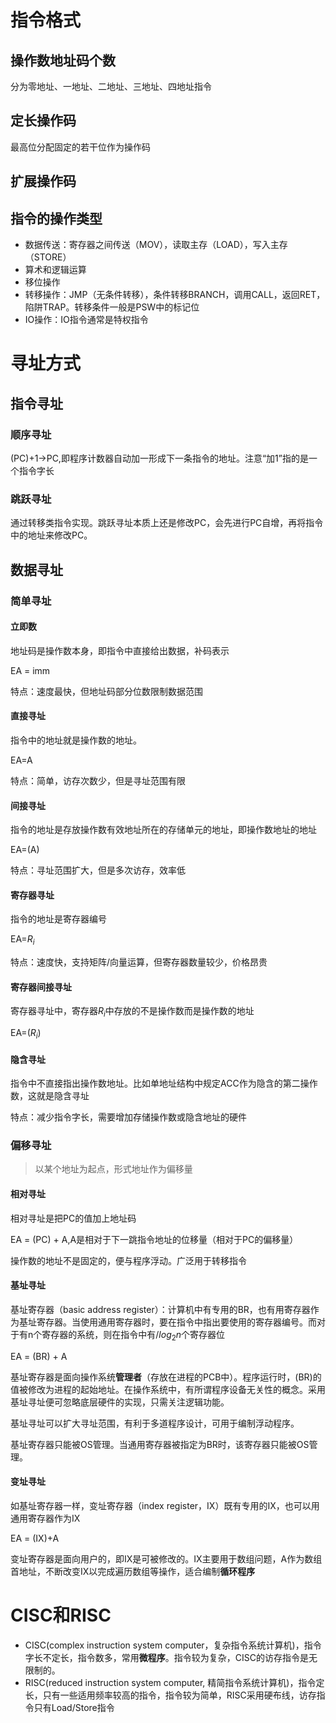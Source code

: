 # 指令格式

## 操作数地址码个数

分为零地址、一地址、二地址、三地址、四地址指令

## 定长操作码

最高位分配固定的若干位作为操作码

## 扩展操作码



## 指令的操作类型

- 数据传送：寄存器之间传送（MOV），读取主存（LOAD），写入主存（STORE）
- 算术和逻辑运算
- 移位操作
- 转移操作：JMP（无条件转移），条件转移BRANCH，调用CALL，返回RET，陷阱TRAP。转移条件一般是PSW中的标记位
- IO操作：IO指令通常是特权指令

# 寻址方式

## 指令寻址

### 顺序寻址

(PC)+1->PC,即程序计数器自动加一形成下一条指令的地址。注意“加1”指的是一个指令字长

### 跳跃寻址

通过转移类指令实现。跳跃寻址本质上还是修改PC，会先进行PC自增，再将指令中的地址来修改PC。

## 数据寻址

### 简单寻址

#### 立即数

地址码是操作数本身，即指令中直接给出数据，补码表示

EA = imm

特点：速度最快，但地址码部分位数限制数据范围

#### 直接寻址

指令中的地址就是操作数的地址。

EA=A

特点：简单，访存次数少，但是寻址范围有限

#### 间接寻址

指令的地址是存放操作数有效地址所在的存储单元的地址，即操作数地址的地址

EA=(A)

特点：寻址范围扩大，但是多次访存，效率低
#### 寄存器寻址

指令的地址是寄存器编号

EA=$R_i$

特点：速度快，支持矩阵/向量运算，但寄存器数量较少，价格昂贵

#### 寄存器间接寻址

寄存器寻址中，寄存器$R_i$中存放的不是操作数而是操作数的地址

EA=($R_i$)

#### 隐含寻址

指令中不直接指出操作数地址。比如单地址结构中规定ACC作为隐含的第二操作数，这就是隐含寻址

特点：减少指令字长，需要增加存储操作数或隐含地址的硬件

### 偏移寻址
>以某个地址为起点，形式地址作为偏移量
#### 相对寻址

相对寻址是把PC的值加上地址码

EA = (PC) + A,A是相对于下一跳指令地址的位移量（相对于PC的偏移量）

操作数的地址不是固定的，便与程序浮动。广泛用于转移指令

#### 基址寻址

基址寄存器（basic address register）：计算机中有专用的BR，也有用寄存器作为基址寄存器。当使用通用寄存器时，要在指令中指出要使用的寄存器编号。而对于有n个寄存器的系统，则在指令中有$/log_2{n}$个寄存器位

EA = (BR) + A

基址寄存器是面向操作系统**管理者**（存放在进程的PCB中）。程序运行时，(BR)的值被修改为进程的起始地址。在操作系统中，有所谓程序设备无关性的概念。采用基址寻址便可忽略底层硬件的实现，只需关注逻辑功能。

基址寻址可以扩大寻址范围，有利于多道程序设计，可用于编制浮动程序。

基址寄存器只能被OS管理。当通用寄存器被指定为BR时，该寄存器只能被OS管理。

#### 变址寻址

如基址寄存器一样，变址寄存器（index register，IX）既有专用的IX，也可以用通用寄存器作为IX

EA = (IX)+A

变址寄存器是面向用户的，即IX是可被修改的。IX主要用于数组问题，A作为数组首地址，不断改变IX以完成遍历数组等操作，适合编制**循环程序**

# CISC和RISC

- CISC(complex instruction system computer，复杂指令系统计算机)，指令字长不定长，指令数多，常用**微程序**。指令较为复杂，CISC的访存指令是无限制的。
- RISC(reduced instruction system computer, 精简指令系统计算机)，指令定长，只有一些适用频率较高的指令，指令较为简单，RISC采用硬布线，访存指令只有Load/Store指令